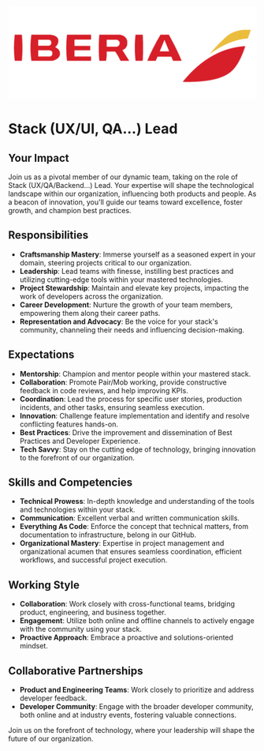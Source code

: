 ![](../static/iberia.png)

# Stack (UX/UI, QA...) Lead 

## Your Impact

Join us as a pivotal member of our dynamic team, taking on the role of Stack (UX/QA/Backend...) Lead. Your expertise will shape the technological landscape within our organization, influencing both products and people. As a beacon of innovation, you'll guide our teams toward excellence, foster growth, and champion best practices.

## Responsibilities

- **Craftsmanship Mastery**: Immerse yourself as a seasoned expert in your domain, steering projects critical to our organization.
- **Leadership**: Lead teams with finesse, instilling best practices and utilizing cutting-edge tools within your mastered technologies.
- **Project Stewardship**: Maintain and elevate key projects, impacting the work of developers across the organization.
- **Career Development**: Nurture the growth of your team members, empowering them along their career paths.
- **Representation and Advocacy**: Be the voice for your stack's community, channeling their needs and influencing decision-making.

## Expectations

- **Mentorship**: Champion and mentor people  within your mastered stack.
- **Collaboration**: Promote Pair/Mob working, provide constructive feedback in code reviews, and help improving KPIs.
- **Coordination**: Lead the process for specific user stories, production incidents, and other tasks, ensuring seamless execution.
- **Innovation**: Challenge feature implementation and identify and resolve conflicting features hands-on.
- **Best Practices**: Drive the improvement and dissemination of Best Practices and Developer Experience.
- **Tech Savvy**: Stay on the cutting edge of technology, bringing innovation to the forefront of our organization.

## Skills and Competencies

- **Technical Prowess**: In-depth knowledge and understanding of the tools and technologies within your stack.
- **Communication**: Excellent verbal and written communication skills.
- **Everything As Code**: Enforce the concept that technical matters, from documentation to infrastructure, belong in our GitHub.
- **Organizational Mastery**: Expertise in project management and organizational acumen that ensures seamless coordination, efficient workflows, and successful project execution.

## Working Style

- **Collaboration**: Work closely with cross-functional teams, bridging product, engineering, and business together.
- **Engagement**: Utilize both online and offline channels to actively engage with the community using your stack.
- **Proactive Approach**: Embrace a proactive and solutions-oriented mindset.

## Collaborative Partnerships

- **Product and Engineering Teams**: Work closely to prioritize and address developer feedback.
- **Developer Community**: Engage with the broader developer community, both online and at industry events, fostering valuable connections.

Join us on the forefront of technology, where your leadership will shape the future of our organization.
